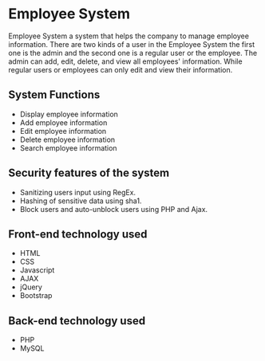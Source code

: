 # Employee System

Employee System a system that helps the company to manage employee information. 
There are two kinds of a user in the Employee System the first one 
is the admin and the second one is a regular user or the employee. 
The admin can add, edit, delete, and view all employees' information. 
While regular users or employees can only edit and view their information.


## System Functions

- Display employee information
- Add employee information
- Edit employee information
- Delete employee information
- Search employee information


## Security features of the system

- Sanitizing users input using RegEx.
- Hashing of sensitive data using sha1.
- Block users and auto-unblock users using PHP and Ajax.


## Front-end technology used

- HTML
- CSS
- Javascript
- AJAX
- jQuery
- Bootstrap

## Back-end technology used
- PHP
- MySQL